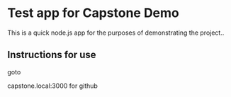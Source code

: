 # Test app for Capstone Demo

This is a quick node.js app for the purposes of demonstrating the project..

## Instructions for use
goto 

capstone.local:3000 for github 